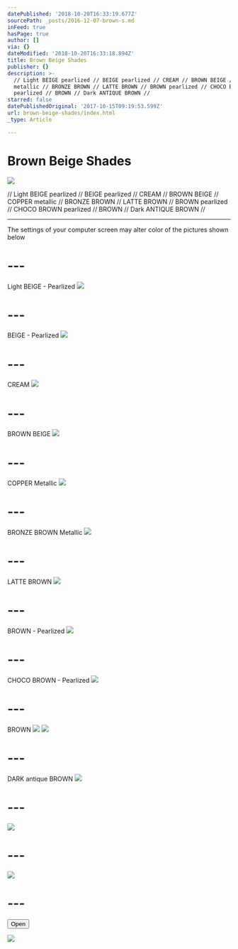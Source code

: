 ```yaml
---
datePublished: '2018-10-20T16:33:19.677Z'
sourcePath: _posts/2016-12-07-brown-s.md
inFeed: true
hasPage: true
author: []
via: {}
dateModified: '2018-10-20T16:33:18.894Z'
title: Brown Beige Shades
publisher: {}
description: >-
  // Light BEIGE pearlized // BEIGE pearlized // CREAM // BROWN BEIGE // COPPER
  metallic // BRONZE BROWN // LATTE BROWN // BROWN pearlized // CHOCO BROWN
  pearlized // BROWN // Dark ANTIQUE BROWN //
starred: false
datePublishedOriginal: '2017-10-15T09:19:53.599Z'
url: brown-beige-shades/index.html
_type: Article

---
```

# Brown Beige Shades
![](https://the-grid-user-content.s3-us-west-2.amazonaws.com/69ea679d-b657-432f-8a6d-6fce3632ea51.jpg)

// Light BEIGE pearlized // BEIGE pearlized // CREAM // BROWN BEIGE // COPPER metallic // BRONZE BROWN // LATTE BROWN // BROWN pearlized // CHOCO BROWN pearlized // BROWN // Dark ANTIQUE BROWN //

---

The settings of your computer screen may alter color of the pictures shown below

# ---

Light BEIGE - Pearlized
![](https://the-grid-user-content.s3-us-west-2.amazonaws.com/fc407e33-704a-42b8-87f8-44ff2935c1a1.jpg)

# ---

BEIGE - Pearlized
![](https://the-grid-user-content.s3-us-west-2.amazonaws.com/3476a7e6-5b76-481f-b18d-0699ef2033c6.jpg)

# ---

CREAM
![](https://the-grid-user-content.s3-us-west-2.amazonaws.com/23259755-6431-45bc-ab76-441780b77271.jpg)

# ---

BROWN BEIGE
![](https://the-grid-user-content.s3-us-west-2.amazonaws.com/25ca900f-536f-47d7-8880-92c49ceed1d5.jpg)

# ---

COPPER Metallic
![](https://the-grid-user-content.s3-us-west-2.amazonaws.com/71bf419f-e381-44ec-8485-b4333ffe8b76.jpg)

# ---

BRONZE BROWN Metallic
![](https://the-grid-user-content.s3-us-west-2.amazonaws.com/8e4163d8-20b5-4090-b320-ca5dd6c80fe7.jpg)

# ---

LATTE BROWN
![](https://the-grid-user-content.s3-us-west-2.amazonaws.com/bca5dbf2-4c74-46b2-963f-412dcecd2348.jpg)

# ---

BROWN - Pearlized
![](https://the-grid-user-content.s3-us-west-2.amazonaws.com/ee7d08f6-f54b-4e1b-8e5a-e4729f3793d6.jpg)

# ---

CHOCO BROWN - Pearlized
![](https://the-grid-user-content.s3-us-west-2.amazonaws.com/9acf8a06-1a27-4f58-b232-18076cd3b521.jpg)

# ---

BROWN
![](https://the-grid-user-content.s3-us-west-2.amazonaws.com/1ab3914d-dd40-4d82-be3f-31c008e60f8a.jpg)
![](https://the-grid-user-content.s3-us-west-2.amazonaws.com/da1d4744-ba68-42a4-b778-e957f3873398.jpg)

# ---

DARK antique BROWN
![](https://the-grid-user-content.s3-us-west-2.amazonaws.com/dc2c56cb-1105-46f5-ade3-b235e148c405.jpg)

# ---
![](https://the-grid-user-content.s3-us-west-2.amazonaws.com/97123c6f-52ff-4509-8296-4ef5e7a56ea3.jpg)

# ---
![](https://the-grid-user-content.s3-us-west-2.amazonaws.com/0b969fb2-ab5e-4dab-8537-31a782c4758f.jpg)

# ---

<button data-role="cta" style="">Open</button>

![](https://the-grid-user-content.s3-us-west-2.amazonaws.com/a269d56e-6eba-4687-aef9-eac1c2b49e9d.jpg)
